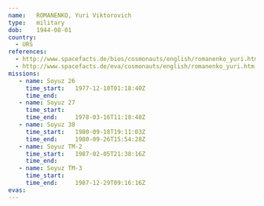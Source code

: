 ```yaml
---
name:	ROMANENKO, Yuri Viktorovich 
type:	military
dob:	1944-08-01
country:
  - URS
references:
  - http://www.spacefacts.de/bios/cosmonauts/english/romanenko_yuri.htm
  - http://www.spacefacts.de/eva/cosmonauts/english/romanenko_yuri.htm
missions:
   - name: Soyuz 26
     time_start:   1977-12-10T01:18:40Z
     time_end:     
   - name: Soyuz 27
     time_start:   
     time_end:     1978-03-16T11:18:48Z
   - name: Soyuz 38
     time_start:   1980-09-18T19:11:03Z
     time_end:     1980-09-26T15:54:28Z
   - name: Soyuz TM-2
     time_start:   1987-02-05T21:38:16Z
     time_end:     
   - name: Soyuz TM-3
     time_start:   
     time_end:     1987-12-29T09:16:16Z
evas:
---
```

